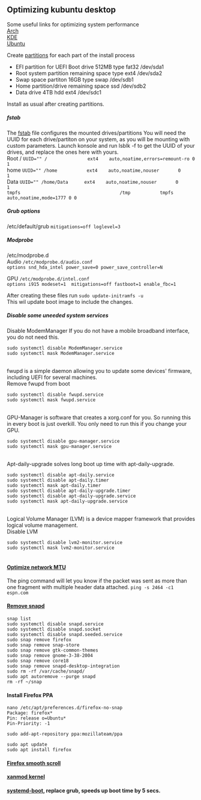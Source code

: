 ## Optimizing kubuntu desktop


Some useful links for optimizing system performance<br>
[Arch](https://wiki.archlinux.org/title/improving_performance)<br>
[KDE](https://wiki.archlinux.org/title/KDE)<br>
[Ubuntu](https://github.com/themagicalmammal/howtodebuntu#5-optimize-boot-time--ram-usage)<br>

Create [partitions](https://wiki.archlinux.org/title/partitioning) for each part of the install process
* EFI partition for UEFI Boot drive 512MB type fat32 /dev/sda1
* Root system partition remaining space type ext4 /dev/sda2
* Swap space partiton 16GB type swap /dev/sdb1
* Home partition/drive remaining space ssd /dev/sdb2
* Data drive 4TB hdd ext4 /dev/sdc1

Install as usual after creating partitions.

##### fstab 
The [fstab](https://wiki.archlinux.org/title/fstab) file configures the mounted drives/partitions
You will need the UUID for each drive/partiton on your system, as you will be mounting with custom parameters.
Launch konsole and run lsblk -f  to get the UUID of your drives, and replace the ones here with yours.<br>
Root / `UUID="" /               ext4    auto,noatime,errors=remount-ro 0       1`<br>
home   `UUID="" /home           ext4    auto,noatime,nouser       0       1`<br>
Data   `UUID="" /home/Data      ext4    auto,noatime,nouser       0       1`<br>
`tmpfs                                     /tmp           tmpfs   auto,noatime,mode=1777 0 0`<br>

##### Grub options<br>
/etc/default/grub
`mitigations=off loglevel=3`

##### Modprobe<br>
/etc/modprobe.d<br>
Audio `/etc/modprobe.d/audio.conf`<br>
`options snd_hda_intel power_save=0 power_save_controller=N`<br>

GPU `/etc/modprobe.d/intel.conf`<br>
`options i915 modeset=1  mitigations=off fastboot=1 enable_fbc=1`<br>
 
After creating these files run `sudo update-initramfs -u`<br>
This wil update boot image to include the changes.<br>

##### Disable some uneeded system services<br>
Disable ModemManager If you do not have a mobile broadband interface, you do not need this.<br>
```
sudo systemctl disable ModemManager.service
sudo systemctl mask ModemManager.service
```
<br>fwupd is a simple daemon allowing you to update some devices' firmware, including UEFI for several machines. <br>
Remove fwupd from boot<br>
```
sudo systemctl disable fwupd.service
sudo systemctl mask fwupd.service
```
<br>GPU-Manager is software that creates a xorg.conf for you. So running this in every boot is just overkill. You only need to run this if you change your GPU.<br>
```
sudo systemctl disable gpu-manager.service
sudo systemctl mask gpu-manager.service
```
<br>Apt-daily-upgrade solves long boot up time with apt-daily-upgrade.
```
sudo systemctl disable apt-daily.service
sudo systemctl disable apt-daily.timer
sudo systemctl mask apt-daily.timer
sudo systemctl disable apt-daily-upgrade.timer
sudo systemctl disable apt-daily-upgrade.service
sudo systemctl mask apt-daily-upgrade.service
```
<br>Logical Volume Manager (LVM) is a device mapper framework that provides logical volume management.<br>
Disable LVM<br>
```
sudo systemctl disable lvm2-monitor.service
sudo systemctl mask lvm2-monitor.service
````
#### <br>[Optimize network MTU](https://appuals.com/how-to-optimize-ubuntu-internet-speed-with-mtu-settings/)<br> 
The ping command will let you know if the packet was sent as more than one fragment with multiple header data attached.
`ping -s 2464 -c1 espn.com`

#### [Remove snapd](https://haydenjames.io/remove-snap-ubuntu-22-04-lts/)<br>
```
snap list
sudo systemctl disable snapd.service
sudo systemctl disable snapd.socket
sudo systemctl disable snapd.seeded.service
sudo snap remove firefox
sudo snap remove snap-store
sudo snap remove gtk-common-themes
sudo snap remove gnome-3-38-2004
sudo snap remove core18
sudo snap remove snapd-desktop-integration
sudo rm -rf /var/cache/snapd/
sudo apt autoremove --purge snapd
rm -rf ~/snap
```
#### Install Firefox PPA
```
nano /etc/apt/preferences.d/firefox-no-snap
Package: firefox*
Pin: release o=Ubuntu*
Pin-Priority: -1
```
`sudo add-apt-repository ppa:mozillateam/ppa`
```
sudo apt update
sudo apt install firefox
```

#### [Firefox smooth scroll](https://github.com/AveYo/fox/blob/main/Natural%20Smooth%20Scrolling%20for%20user.js)<br>
#### [xanmod kernel](https://xanmod.org/)<br>
#### [systemd-boot](https://blobfolio.com/2018/replace-grub2-with-systemd-boot-on-ubuntu-18-04/), replace grub, speeds up boot time by 5 secs.<br>
